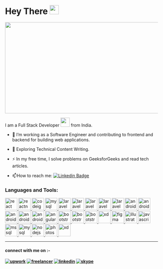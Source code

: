 <h1>
  Hey There
  <img src="https://media.giphy.com/media/hvRJCLFzcasrR4ia7z/giphy.gif" width="30px"/>
</h1>
<div align="center">
  <img src="https://media.giphy.com/media/dWesBcTLavkZuG35MI/giphy.gif" width="600" height="300"/>
</div>

   I am a Full Stack Developer <img src="https://media.giphy.com/media/WUlplcMpOCEmTGBtBW/giphy.gif" width="30"> from India.
- :telescope: I’m working as a Software Engineer and contributing to frontend and backend for building web applications.

- :seedling: Exploring Technical Content Writing.

- :zap: In my free time, I solve problems on GeeksforGeeks and read tech articles.

- :mailbox:How to reach me: [![Linkedin Badge](https://img.shields.io/badge/-Linkdin-blue?style=flat&logo=Linkedin&logoColor=white)](https://www.linkedin.com/in/kanani-kirti-5210b863/)

<h3 align="left">Languages and Tools:</h3>
<p align="left"> 
    <a href="https://reactjs.org/" target="_blank" rel="noreferrer">
        <img src="https://sofkpvtltd.com/iconeimages/react.svg" alt="react" width="40" height="40"/> 
   </a> 
   <a href="https://reactnative.dev/" target="_blank" rel="noreferrer"> 
       <img src="https://sofkpvtltd.com/iconeimages/reactnetive.svg" alt="reactnative" width="40" height="40"/>
   </a> 
   <a href="https://codeigniter.com" target="_blank" rel="noreferrer"> 
    <img src="https://sofkpvtltd.com/iconeimages/CodeIgniter.svg" alt="codeigniter" width="40" height="40"/> 
</a> 
<a href="https://www.php.net" target="_blank" rel="noreferrer"> 
    <img src="https://sofkpvtltd.com/iconeimages/php.svg" alt="mysql" width="40" height="40"/>
 </a> 
<a href="https://laravel.com/" target="_blank" rel="noreferrer"> 
    <img src="https://sofkpvtltd.com/iconeimages/Laravel.svg" alt="laravel" width="40" height="40"/>
</a>
<a href="https://wordpress.com/" target="_blank" rel="noreferrer"> 
    <img src="https://sofkpvtltd.com/iconeimages/wordpress.svg" alt="laravel" width="40" height="40"/>
</a>
<a href="https://www.shopify.com/in" target="_blank" rel="noreferrer"> 
    <img src="https://sofkpvtltd.com/iconeimages/Shopify.svg" alt="laravel" width="40" height="40"/>
</a>
<a href="https://www.w3schools.com/html/" target="_blank" rel="noreferrer"> 
    <img src="https://sofkpvtltd.com/iconeimages/html5.svg" alt="laravel" width="40" height="40"/>
</a>
<a href="https://www.w3schools.com/html/" target="_blank" rel="noreferrer"> 
    <img src="https://sofkpvtltd.com/iconeimages/html5.svg" alt="laravel" width="40" height="40"/>
</a>
<a href="https://en.wikipedia.org/wiki/IOS" target="_blank" rel="noreferrer"> 
    <img src="https://sofkpvtltd.com/iconeimages/IOS.svg" alt="android" width="40" height="40"/>
 </a> 
    <a href="https://developer.android.com" target="_blank" rel="noreferrer"> 
    <img src="https://sofkpvtltd.com/iconeimages/android.svg" alt="android" width="40" height="40"/>
 </a> 
 <a href="https://www.opencart.com/" target="_blank" rel="noreferrer"> 
    <img src="https://sofkpvtltd.com/iconeimages/OpenCart.svg" alt="android" width="40" height="40"/>
 </a> 
 <a href="https://www.postman.com/" target="_blank" rel="noreferrer"> 
    <img src="https://sofkpvtltd.com/iconeimages/Postman.svg" alt="android" width="40" height="40"/>
 </a> 
 <a href="https://vuejs.org/" target="_blank" rel="noreferrer"> 
    <img src="https://sofkpvtltd.com/iconeimages/Vuejs.svg" alt="android" width="40" height="40"/>
 </a> 
    <a href="https://angular.io" target="_blank" rel="noreferrer"> 
        <img src="https://angular.io/assets/images/logos/angular/angular.svg" alt="angular" width="40" height="40"/> 
    </a>
     <a href="https://getbootstrap.com" target="_blank" rel="noreferrer"> 
        <img src="https://sofkpvtltd.com/iconeimages/boostrap.svg" alt="bootstrap" width="40" height="40"/> 
    </a> 
<a href="https://www.clickfunnels.com/" target="_blank" rel="noreferrer"> 
    <img src="https://sofkpvtltd.com/iconeimages/clickfun.svg" alt="bootstrap" width="40" height="40"/> 
</a> 
<a href="https://github.com/kirtikanani" target="_blank" rel="noreferrer"> 
    <img src="https://sofkpvtltd.com/iconeimages/github.svg" alt="bootstrap" width="40" height="40"/> 
</a> 
<a href="https://www.adobe.com/products/photoshop.html?" target="_blank" rel="noreferrer">
    <img src="https://sofkpvtltd.com/iconeimages/php.svg" alt="xd" width="40" height="40"/> 
</a>
   <a href="https://www.figma.com/" target="_blank" rel="noreferrer"> 
      <img src="https://sofkpvtltd.com/iconeimages/figam.svg" alt="figma" width="40" height="40"/>
    </a> 
    <a href="https://www.adobe.com/in/products/illustrator.html" target="_blank" rel="noreferrer"> 
        <img src="https://www.vectorlogo.zone/logos/adobe_illustrator/adobe_illustrator-icon.svg" alt="illustrator" width="40" height="40"/> 
    </a> 
    <a href="https://developer.mozilla.org/en-US/docs/Web/JavaScript" target="_blank" rel="noreferrer">
         <img src="https://sofkpvtltd.com/iconeimages/js.svg" alt="javascript" width="40" height="40"/> 
     </a>   
    <a href="https://www.microsoft.com/en-us/sql-server" target="_blank" rel="noreferrer">
         <img src="https://www.svgrepo.com/show/303229/microsoft-sql-server-logo.svg" alt="mssql" width="40" height="40"/> 
    </a> 
    <a href="https://www.mysql.com/" target="_blank" rel="noreferrer"> 
        <img src="https://sofkpvtltd.com/iconeimages/mysql.svg" alt="mysql" width="40" height="40"/>
     </a> 
     <a href="https://nodejs.org" target="_blank" rel="noreferrer"> 
        <img src="https://sofkpvtltd.com/iconeimages/node.svg" alt="nodejs" width="40" height="40"/>
     </a> 
     <a href="https://www.photoshop.com/en" target="_blank" rel="noreferrer">
         <img src="https://sofkpvtltd.com/iconeimages/ps.svg" alt="photoshop" width="40" height="40"/>
    </a>        
    <a href="https://www.adobe.com/products/xd.html" target="_blank" rel="noreferrer">
         <img src="https://sofkpvtltd.com/iconeimages/xd.svg" alt="xd" width="40" height="40"/> 
    </a> 
</p>

---

<h4>
connect with me on :-
<h4>
  
[![upwork](https://img.shields.io/badge/upwork_profile-0012?style=for-the-badge&logo=ko-fi&logoColor=white)](https://www.upwork.com/freelancers/~01b2804f8f794a5361)
[![freelancer](https://img.shields.io/badge/freelancer-1DA1F2?style=for-the-badge&logo=freelancer&logoColor=white)](https://www.freelancer.in/u/evadevlopers)
[![linkedin](https://img.shields.io/badge/linkedin-0A66C2?style=for-the-badge&logo=linkedin&logoColor=white)](https://www.linkedin.com/in/kanani-kirti-5210b863/)
[![skype](https://img.shields.io/badge/skype-1DA1F2?style=for-the-badge&logo=twitter&logoColor=white)]( kirti.kanani2 )
 
